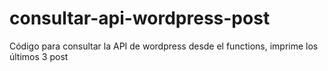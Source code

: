 # consultar-api-wordpress-post
Código para consultar la API de wordpress desde el functions, imprime los últimos 3 post
